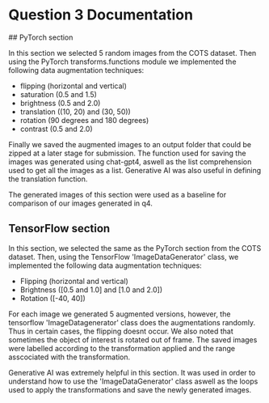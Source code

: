 # Question 3 Documentation

## PyTorch section

In this section we selected 5 random images from the COTS dataset. Then using the PyTorch transforms.functions module we implemented the following data augmentation techniques:

- flipping (horizontal and vertical)
- saturation (0.5 and 1.5)
- brightness (0.5 and 2.0)
- translation ((10, 20) and (30, 50))
- rotation (90 degrees and 180 degrees)
- contrast (0.5 and 2.0)

Finally we saved the augmented images to an output folder that could be zipped at a later stage for submission. The function used for saving the images was generated using chat-gpt4, aswell as the list comprehension used to get all the images as a list. Generative AI was also useful in defining the translation function.

The generated images of this section were used as a baseline for comparison of our images generated in q4.

## TensorFlow section

In this section, we selected the same as the PyTorch section from the COTS dataset. Then, using the TensorFlow 'ImageDataGenerator' class, we implemented the following data augmentation techniques:

- Flipping (horizontal and vertical)
- Brightness ([0.5 and 1.0] and [1.0 and 2.0])
- Rotation ([-40, 40])

For each image we generated 5 augmented versions, however, the tensorflow 'ImageDatagenerator' class does the augmentations randomly. Thus in certain cases, the flipping doesnt occur. We also noted that sometimes the object of interest is rotated out of frame. The saved images were labelled according to the transformation applied and the range asscociated with the transformation.

Generative AI was extremely helpful in this section. It was used in order to understand how to use the 'ImageDataGenerator' class aswell as the loops used to apply the transformations and save the newly generated images.
